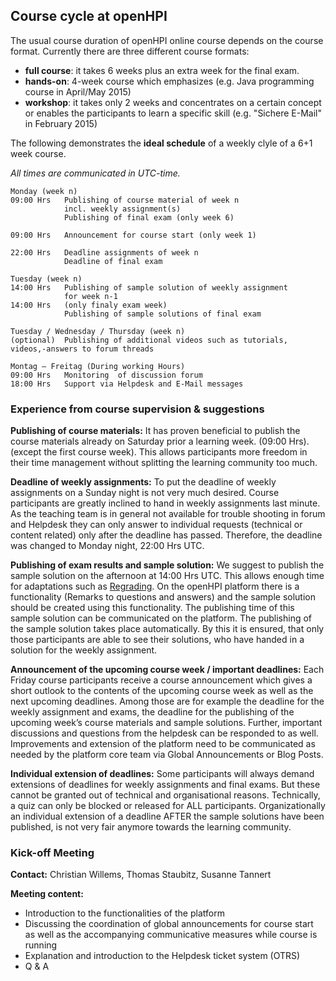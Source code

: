## Course cycle at openHPI ##

The usual course duration of openHPI online course depends on the course format. Currently there are three different course formats:

- **full course**: it takes 6 weeks plus an extra week for the final exam. 
- **hands-on**: 4-week course which emphasizes  (e.g. Java programming course in April/May 2015)
- **workshop**: it takes only 2 weeks and concentrates on a certain concept or enables the participants to learn a specific skill (e.g. "Sichere E-Mail" in February 2015)

 
The following demonstrates the **ideal schedule** of a weekly clyle of a 6+1 week course.

*All times are communicated in UTC-time.*

	Monday (week n)
	09:00 Hrs	Publishing of course material of week n
				incl. weekly assignment(s)
				Publishing of final exam (only week 6)

	09:00 Hrs	Announcement for course start (only week 1)

	22:00 Hrs	Deadline assignments of week n
				Deadline of final exam

	Tuesday (week n)
	14:00 Hrs	Publishing of sample solution of weekly assignment
				for week n-1
	14:00 Hrs	(only finaly exam week)
				Publishing of sample solutions of final exam
	
	Tuesday / Wednesday / Thursday (week n)
	(optional)	Publishing of additional videos such as tutorials, videos,-answers to forum threads

	Montag – Freitag (During working Hours)
	09:00 Hrs	Monitoring  of discussion forum
	18:00 Hrs	Support via Helpdesk and E-Mail messages

### Experience from course supervision & suggestions ###

**Publishing of course materials:**
It has proven beneficial to publish the course materials already on Saturday prior a learning week. (09:00 Hrs). (except the first course week). This allows participants more freedom in their time management without splitting the learning community too much.

**Deadline of weekly assignments:**
To put the deadline of weekly assignments on a Sunday night is not very much desired. Course participants are greatly inclined to hand in weekly assignments last minute. As the teaching team is in general not available for trouble shooting in forum and Helpdesk they can only answer to individual requests (technical or content related) only after the deadline has passed. Therefore, the deadline was changed to Monday night, 22:00 Hrs UTC. 

**Publishing of exam results and sample solution:**
We suggest to publish the sample solution on the afternoon at 14:00 Hrs UTC. This allows enough time for adaptations such as [Regrading](https://).
On the openHPI platform there is a functionality (Remarks to questions and answers) and the sample solution should be created using this functionality. The publishing time of this sample solution can be communicated on the platform. The publishing of the sample solution takes place automatically. By this it is ensured, that only those participants are able to see their solutions, who have handed in a solution for the weekly assignment.

**Announcement of the upcoming course week / important deadlines:**
Each Friday course participants receive a course announcement which gives a short outlook to the contents of the upcoming course week as well as the next upcoming deadlines. Among those are for example the deadline for the weekly assignment and exams, the deadline for the publishing of the upcoming week’s course materials and sample solutions. Further, important discussions and questions from the helpdesk can be responded to as well.
Improvements and extension of the platform need to be communicated as needed by the platform core team via Global Announcements or Blog Posts.

**Individual extension of deadlines:**
Some participants will always demand extensions of deadlines for weekly assignments and final exams. But these cannot be granted out of technical and organisational reasons. Technically, a quiz can only be blocked or released for ALL participants. Organizationally an individual extension of a deadline AFTER the sample solutions have been published, is not very fair anymore towards the learning community. 

### Kick-off Meeting ###

**Contact:** Christian Willems, Thomas Staubitz, Susanne Tannert

**Meeting content:**

 - Introduction to the functionalities of the platform
 - Discussing the coordination of global announcements for course start as well as the accompanying communicative measures while course is running
 - Explanation and introduction to the Helpdesk ticket system (OTRS)
 - Q & A
 

